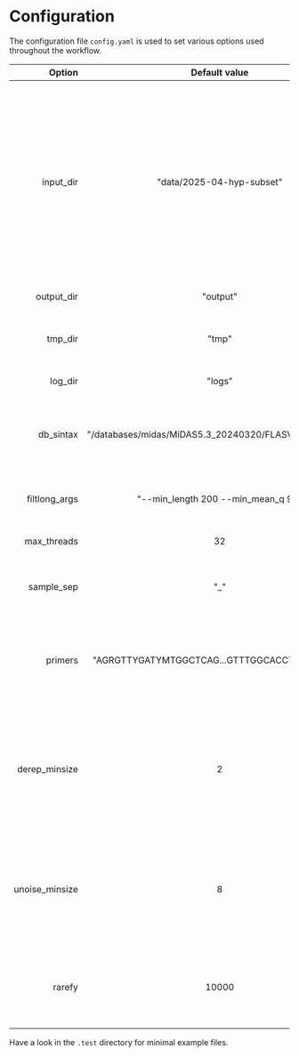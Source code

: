 # Configuration
The configuration file `config.yaml` is used to set various options used throughout the workflow.

| Option | Default value | Description |
| ---: | :---: | :---: |
| input_dir | "data/2025-04-hyp-subset" | The input folder is expected to contain a subfolder for each sampleID/barcode, in which all fastq files will be concatenated, and the subfolder names used as sample IDs downstream. For nanopore this is usually the "fastq_pass" folder with demultiplexed reads. |
| output_dir | "output" | Folder for the results. |
| tmp_dir | "tmp" | Folder for temporary files, which are deleted by default after a succesful run. |
| log_dir | "logs" | Folder for logs for each rule. |
| db_sintax | "/databases/midas/MiDAS5.3_20240320/FLASVs_w_sintax.fa" | Path to the taxonomic reference database used to classify the ASVs/zOTUs in SINTAX format. |
| filtlong_args | "--min_length 200 --min_mean_q 90" | Arguments for the filtlong command used for pre-filtering. |
| max_threads | 32 | Max number of threads to use for any individual rule. |
| sample_sep | "_" | Separator used for the `usearch -otutab -sample_delim` argument. |
| primers | "AGRGTTYGATYMTGGCTCAG...GTTTGGCACCTCGATGTCG" | Primer pair used. Passed on as-is to the `cutadapt` command. This is required for trimming and orienting reads correctly. |
| derep_minsize | 2 | Minimum abundance of each read. Only impacts ASV/zOTU generation, not abundance estimation, which will be performed against the raw unfiltered reads. |
| unoise_minsize | 8 | Increase this proportionally with platform error-rate to avoid false-positive de-novo ASVs/zOTUs. Never set to lower than 2, singletons cannot be trusted. |
| rarefy | 10000 | Rarefy abundance table to an equal sample size. Both a rarefied and an unrarefied abundance table will be generated. |

Have a look in the `.test` directory for minimal example files.
